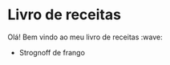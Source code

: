 <h1>Livro de receitas</h1>
Olá! Bem vindo ao meu livro de receitas :wave:
<ul>
 
 <li> Strognoff de frango </li>
 
 </ul>
